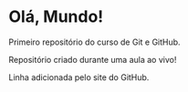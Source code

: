 # Olá, Mundo!
 Primeiro repositório do curso de Git e GitHub.

 Repositório criado durante uma aula ao vivo!

Linha adicionada pelo site do GitHub.
